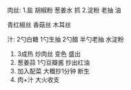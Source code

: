 肉丝:  	1.盐 胡椒粉 葱姜水 抓
	   	2.淀粉 老抽 油

青红椒丝 香菇丝 木耳丝

汁:		2勺白糖 1勺生抽 2勺醋 半勺老抽 水淀粉

1. 3成热 炒肉丝  变色 盛出
2. 葱姜蒜 1勺豆瓣酱 抄出红油
3. 加入配菜 大概抄1分钟 断生
4. 肉+汁  大火收支